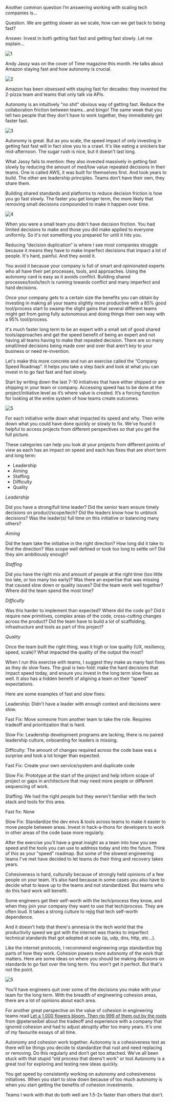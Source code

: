 Another common question I’m answering working with scaling tech companies is…

Question. We are getting slower as we scale, how can we get back to being fast?

Answer. Invest in both getting fast fast and getting fast slowly. Let me explain... 

![1](chapter5-assets/autonomy-cohesiveness-chart.png)

Andy Jassy was on the cover of Time magazine this month. He talks about Amazon staying fast and how autonomy is crucial.

![2](chapter5-assets/time-jassy.png)
​​

Amazon has been obsessed with staying fast for decades: they invented the 2-pizza team and teams that only talk via APIs.

Autonomy is an intuitively "no shit" obvious way of getting fast.
Reduce the collaboration friction between teams...and bingo!
The same week that you tell two people that they don't have to work together, they immediately get faster fast.

![3](chapter5-assets/collab-friction.png)

Autonomy is great. But as you scale, the speed impact of only investing in getting fast fast will in fact slow you to a crawl.
It's like eating a snickers bar mid-afternoon. The sugar rush is nice, but it doesn't last long.

What Jassy fails to mention: they also invested massively in getting fast slowly by reducing the amount of med/low value repeated decisions in their teams.
One is called AWS, it was built for themselves first. And took years to build. The other are leadership principles. Teams don’t have their own, they share them.

Building shared standards and platforms to reduce decision friction is how you go fast slowly. 
The faster you get longer term, the more likely that removing small decisions compounded to make it happen over time.

![4](chapter5-assets/decision-friction.png)

When you were a small team you didn't have decision friction. You had limited decisions to make and those you did make applied to everyone uniformly.
So it's not something you prepared for until it hits you.


Reducing “decision duplication” is where I see most companies struggle because it means they have to make imperfect decisions that impact a lot of people.
It's hard, painful. And they avoid it.

You avoid it because your company is full of smart and opinionated experts who all have their pet processes, tools, and approaches. 
Using the autonomy card is easy as it avoids conflict. 
Building shared processes/tools/tech is running towards conflict and many imperfect and hard decisions. 

Once your company gets to a certain size the benefits you can obtain by investing in making all your teams slightly more productive with a 85% good tool/process start to swamp the slight gains that several different teams might get from going fully autonomous and doing things their own way with a 95% tool/process.

It's much faster long term to be an expert with a small set of good shared tools/approaches and get the speed benefit of being an expert and not having all teams having to make that repeated decision. 
There are so many small/med decisions being made over and over that aren’t key to your business or need re-invention.

Let's make this more concrete and run an exercise called the “Company Speed Roadmap”. It helps you take a step back and look at what you can invest in to go fast fast and fast slowly. 

Start by writing down the last 7-10 initiatives that have either shipped or are shipping in your team or company.
Accessing speed has to be done at the project/initiative level as it’s where value is created. It’s a forcing function for looking at the entire system of how teams create outcomes.

![5](chapter5-assets/speed-roadmap.png)

For each initiative write down what impacted its speed and why. Then write down what you could have done quickly or slowly to fix.
We've found it helpful to access projects from different perspectives so that you get the full picture.

These categories can help you look at your projects from different points of view as each has an impact on speed and each has fixes that are short term and long term:

* Leadership
* Aiming
* Staffing
* Difficulty
* Quality

*Leadership*

Did you have a strong/full time leader? Did the senior team ensure timely decisions on product/scope/tech? Did the leaders know how to unblock decisions? Was the leader(s) full time on this initiative or balancing many others?

*Aiming*

Did the team take the initiative in the right direction? How long did it take to find the direction? Was scope well defined or took too long to settle on? Did they aim ambitiously enough?

*Staffing*

Did you have the right mix and amount of people at the right time (too little too late, or too many too early)? Was there an expertise that was missing that caused slow down or quality issues? Did the team work well together? Where did the team spend the most time?

*Difficulty*

Was this harder to implement than expected? Where did the code go? Did it require new primitives, complex areas of the code, cross-cutting changes across the product? Did the team have to build a lot of scaffolding, infrastructure and tools as part of this project?

*Quality*

Once the team built the right thing, was it high or low quality (UX, resiliency, speed, scale)? What impacted the quality of the output the most?

When I run this exercise with teams, I suggest they make as many fast fixes as they do slow fixes. The goal is two-fold: make the hard decisions that impact speed today, and ensure you invest in the long term slow fixes as well.
It also has a hidden benefit of aligning a team on their “speed” expectations.

Here are some examples of fast and slow fixes:

Leadership: Didn't have a leader with enough context and decisions were slow.

Fast Fix: Move someone from another team to take the role. Requires tradeoff and prioritization that is hard.

Slow Fix: Leadership development programs are lacking, there is no paired leadership culture, onboarding for leaders is missing.

Difficulty: The amount of changes required across the code base was a surprise and took a lot longer than expected.

Fast Fix: Create your own service/system and duplicate code

Slow Fix: Prototype at the start of the project and help inform scope of project or gaps in architecture that may need more people or different sequencing of work.

Staffing: We had the right people but they weren't familiar with the tech stack and tools for this area.

Fast fix: None

Slow Fix: Standardize the dev envs & tools across teams to make it easier to move people between areas. Invest in hack-a-thons for developers to work in other areas of the code base more regularly.

After the exercise you'll have a great insight as a team into how you see speed and the tools you can use to address today and into the future. Think of this as your "speed" roadmap.
But some of the slowest engineering teams I've met have decided to let teams do their thing and recovery takes years.

Cohesiveness is hard, culturally because of strongly held opinions of a few people on your team. It’s also hard because in some cases you also have to decide what to leave up to the teams and not standardized. But teams who do this hard work will benefit.

Some engineers get their self-worth with the tech/process they know, and when they join your company they want to use that tech/process. They are often loud.
It takes a strong culture to rejig that tech self-worth dependence.

And it doesn't help that there's amnesia in the tech world that the productivity speed we got with the internet was thanks to imperfect technical standards that got adopted at scale (ip, udp, dns, http, etc...).

Like the internet protocols, I recommend engineering orgs standardize big parts of how they work. Cohesion powers more autonomy of the work that matters.
Here are some ideas on where you should be making decisions on standards to go fast over the long term. You won't get it perfect. But that's not the point.

![5](chapter5-assets/eng-cohesiveness-areas.png)

You’ll have engineers quit over some of the decisions you make with your team for the long term. 
With the breadth of engineering cohesion areas, there are a lot of opinions about each area. 

For another great perspective on the value of cohesion in engineering teams read [Let a 1,000 flowers bloom. Then rip 999 of them out by the roots](https://gigamonkeys.com/flowers/) from @peterseibel about the tradeoff and experience with a company that ignored cohesion and had to adjust abruptly after too many years. It's one 
of my favourite essays of all time.

Autonomy and cohesion work together. Autonomy is a cohesiveness test as there will be things you decide to standardize that rust and need replacing or removing. Do this regularly and don’t get too attached.
We’ve all been stuck with that stupid “old process that doens’t work” or tool 
Autonomy is a great tool for exploring and testing new ideas quickly.

You get speed by consistently working on autonomy and cohesiveness initiatives.
When you start to slow down because of too much autonomy is when you start getting the benefits of cohesion investments.

Teams I work with that do both well are 1.5-2x faster than others that don’t.  

